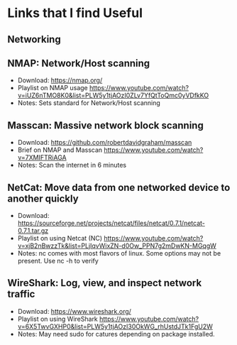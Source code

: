 # Links that I find Useful

## Networking

## NMAP: Network/Host scanning

- Download: <https://nmap.org/>
- Playlist on NMAP usage <https://www.youtube.com/watch?v=iUZ6nTMO8K0&list=PLW5y1tjAOzI0ZLv7YfQtToQmc0yVDfkKO>
- Notes: Sets standard for Network/Host scanning

## Masscan: Massive network block scanning

- Download: https://github.com/robertdavidgraham/masscan
- Brief on NMAP and Masscan <https://www.youtube.com/watch?v=7XMIFTRiAGA>
- Notes: Scan the internet in 6 minutes

## NetCat: Move data from one networked device to another quickly

- Download: https://sourceforge.net/projects/netcat/files/netcat/0.7.1/netcat-0.7.1.tar.gz
- Playlist on using Netcat (NC) <https://www.youtube.com/watch?v=xjB2nBwzzTk&list=PLjIqvWixZN-d0Ow_PPN7g2mDwKN-MGqgW>
- Notes: nc comes with most flavors of linux. Some options may not be present. Use nc -h to verify

## WireShark: Log, view, and inspect network traffic

- Download: <https://www.wireshark.org/>
- Playlist on using WireShark <https://www.youtube.com/watch?v=6X5TwvGXHP0&list=PLW5y1tjAOzI30OkWG_rhUstdJTk1FgU2W>
- Notes: May need sudo for catures depending on package installed.

